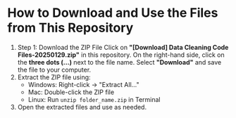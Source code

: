 # How to Download and Use the Files from This Repository

1. Step 1: Download the ZIP File
   Click on **"[Download] Data Cleaning Code Files-20250129.zip"** in this repository.
   On the right-hand side, click on the **three dots (...)** next to the file name.
   Select **"Download"** and save the file to your computer.
2. Extract the ZIP file using:
   - Windows: Right-click → "Extract All..."
   - Mac: Double-click the ZIP file
   - Linux: Run `unzip folder_name.zip` in Terminal
3. Open the extracted files and use as needed.
